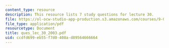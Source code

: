 ```yaml
---
content_type: resource
description: This resource lists 7 study questions for lecture 30.
file: https://ol-ocw-studio-app-production.s3.amazonaws.com/courses/9-01-neuroscience-and-behavior-fall-2003/ccdfd699eb55f7d0408ad89564666664_ques_lec_30_2003.pdf
file_type: application/pdf
resourcetype: Document
title: ques_lec_30_2003.pdf
uid: ccdfd699-eb55-f7d0-408a-d89564666664
---
```

